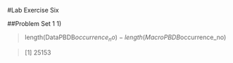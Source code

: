 #Lab Exercise Six

##Problem Set 1
1) 
> length(DataPBDB$occurrence_no)-length(MacroPBDB$occurrence_no)

> [1] 25153
